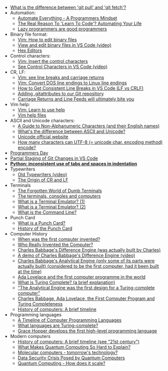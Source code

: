 * [What is the difference between 'git pull' and 'git fetch'?](https://stackoverflow.com/questions/292357/what-is-the-difference-between-git-pull-and-git-fetch)
* Automation: 
  * [Automate Everything - A Programmers Mindset](https://blog.devgenius.io/automate-everything-a-programmers-mindset-6f232a83476e)
  * [The Real Reason To 'Learn To Code'? Automating Your Life](https://debugger.medium.com/the-real-reason-to-learn-to-code-automating-your-life-d8730796d168)
  * [Lazy programmers are good programmers](https://developer.yoast.com/blog/lazy-programmers-are-good-programmers/)
* Binary file format: 
  * [Vim: How to edit binary files](https://vi.stackexchange.com/questions/343/how-to-edit-binary-files-with-vim)
  * [View and edit binary files in VS Code (video)](https://www.youtube.com/watch?v=oVm4IFYxHlw)
  * [Hex Editors](https://www.geeksforgeeks.org/top-10-hex-editors-for-linux/)
* Control characters: 
  * [Vim: Insert the control characters](https://blog.fearcat.in/a?ID=00100-ff9b128e-f7a4-4254-9f13-23a1c0899391)
  * [See Control Characters in VS Code (video)](https://www.youtube.com/watch?v=MJ0Cu0f7syY)
* CR, LF: 
  * [Vim: see line breaks and carriage returns](https://stackoverflow.com/questions/3860519/see-line-breaks-and-carriage-returns-in-editor)
  * [Vim: Convert DOS line endings to Linux line endings](https://stackoverflow.com/questions/82726/convert-dos-line-endings-to-linux-line-endings-in-vim)
  * [How to Get Consistent Line Breaks in VS Code (LF vs CRLF)](https://blog.boot.dev/clean-code/line-breaks-vs-code-lf-vs-crlf/#:~:text=At%20the%20bottom%20right%20of,has%20the%20correct%20line%20breaks)
  * [Adding .gitattributes to our Git repository](https://dev.to/deadlybyte/please-add-gitattributes-to-your-git-repository-1jld)
  * [Carriage Returns and Line Feeds will ultimately bite you](https://www.hanselman.com/blog/carriage-returns-and-line-feeds-will-ultimately-bite-you-some-git-tips)
* Vim help: 
  * [Vim: Learn to use help](https://vim.fandom.com/wiki/Learn_to_use_help)
  * [Vim help files](https://vimhelp.org/)
* ASCII and Unicode characters: 
  * [A Guide to Non-Alphanumeric Characters (and their English names)](https://buildvirtual.net/a-guide-to-non-alphanumeric-characters/)
  * [What's the difference between ASCII and Unicode?](https://stackoverflow.com/questions/19212306/whats-the-difference-between-ascii-and-unicode)
  * [Unicode official website](https://home.unicode.org/)
  * [How many characters can UTF-8 (= unicode char. encoding method) encode?](https://stackoverflow.com/questions/10229156/how-many-characters-can-utf-8-encode)
* [Programmers Day](https://www.daysoftheyear.com/days/programmers-day/)
* [Partial Staging of Git Changes in VS Code](https://dsackerman.com/partial-staging-of-git-changes-in-vscode/)
* [**Python: inconsistent use of tabs and spaces in indentation**](https://bobbyhadz.com/blog/python-taberror-inconsistent-use-of-tabs-and-spaces-in-indentation)
* Typewriters 
  * [Old Typewriters (video)](https://www.youtube.com/watch?v=2Wgu5hnrAnI)
  * [The Origin of CR and LF](https://stackoverflow.com/questions/18398679/curious-about-what-cr-and-lf-means#:~:text=CR%20stands%20for%20Carriage%20Return,the%20paper%20one%20line%20up)
* Terminals 
  * [The Forgotten World of Dumb Terminals](https://www.pcmag.com/news/the-forgotten-world-of-dumb-terminals)
  * [The terminals, consoles and computers](https://blog.console.dev/when-computers-had-personality-a-history-of-consoles/)
  * [What is a Terminal Emulator? (1)](https://www.easytechjunkie.com/what-is-a-terminal-emulator.htm)
  * [What is a Terminal Emulator? (2)](https://www.techopedia.com/definition/22526/terminal-emulator)
  * [What is the Command Line?](https://www.computerhope.com/jargon/c/commandi.htm)
* Punch Card 
  * [What is a Punch Card?](https://www.computerhope.com/jargon/p/punccard.htm)
  * [History of the Punch Card](https://www.vodien.com/learn/history-punch-card/)
* Computer History 
  * [When was the first computer invented?](https://www.computerhope.com/issues/ch000984.htm)
  * [Who Really Invented the Computer?](https://techland.time.com/2011/11/10/who-really-invented-the-computer/)
  * [Charles Babbage's Difference Engine (was actually built by Charles)](https://en.wikipedia.org/wiki/Difference_engine)
  * [A demo of Charles Babbage's Difference Engine (video)](https://www.youtube.com/watch?v=BlbQsKpq3Ak)
  * [Charles Babbage's Analytical Engine (only some of its parts were actually built) (considered to be the first computer, had it been built at the time)](https://en.wikipedia.org/wiki/Analytical_Engine)
  * [Ada Lovelace and the first computer programme in the world](https://www.mpg.de/female-pioneers-of-science/Ada-Lovelace#:~:text=Her%20scientific%20work%2C%20which%20is,computer%20programme%20in%20the%20world)
  * [What is Turing Complete? (a brief explanation)](https://stackoverflow.com/questions/7284/what-is-turing-complete)
  * ["The Analytical Engine was the first design for a Turing-complete computer"](https://elephantandcastle.org.uk/a-brief-history/babbage/)
  * [Charles Babbage, Ada Lovelace, the First Computer Program and Turing Completeness](http://www.todayifoundout.com/index.php/2011/02/in-1842-ada-lovelace-wrote-the-worlds-first-computer-program/)
  * [History of computers: A brief timeline](https://www.livescience.com/20718-computer-history.html)
* Programming languages 
  * [A Timeline of Computer Programming Languages](https://www.hp.com/us-en/shop/tech-takes/computer-history-programming-languages#:~:text=1883%3A%20The%20first%20programming%20language,just%20numerical%20values%20of%20things)
  * [What languages are Turing-complete?](https://www.interviewarea.com/faq/what-languages-are-not-turing-complete)
  * [Grace Hopper develops the first high-level programming language](https://www.energy.gov/articles/five-fast-facts-about-technologist-grace-hopper)
* Modern computers 
  * [History of computers: A brief timeline (see "21st century")](https://www.livescience.com/20718-computer-history.html#section-21st-century)
  * [What Makes Quantum Computing So Hard to Explain?](https://www.quantamagazine.org/why-is-quantum-computing-so-hard-to-explain-20210608/)
  * [Molecular computers - tomorrow's technology?](https://edu.rsc.org/feature/molecular-computers-tomorrows-technology/2020195.article)
  * [Data Security Crisis Posed by Quantum Computers](https://www.hpcwire.com/2022/05/12/intel-warns-of-data-security-crisis-posed-by-quantum-computers/)
  * [Quantum Computing - How does it scale?](https://vincentlauzon.com/2018/03/21/quantum-computing-how-does-it-scale/#:~:text=One%20qubit%20can%20take%20the,the%20values%20of%202n)
